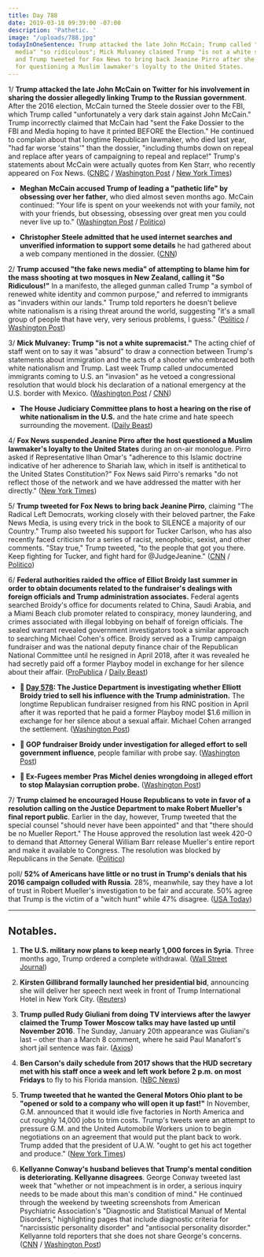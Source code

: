 ```yaml
---
title: Day 788
date: 2019-03-18 09:39:00 -07:00
description: 'Pathetic. '
image: "/uploads/788.jpg"
todayInOneSentence: Trump attacked the late John McCain; Trump called "the fake news
  media" "so ridiculous"; Mick Mulvaney claimed Trump "is not a white supremacist";
  and Trump tweeted for Fox News to bring back Jeanine Pirro after she was suspended
  for questioning a Muslim lawmaker's loyalty to the United States.
---
```


1/ **Trump attacked the late John McCain on Twitter for his involvement in sharing the dossier allegedly linking Trump to the Russian government**. After the 2016 election, McCain turned the Steele dossier over to the FBI, which Trump called "unfortunately a very dark stain against John McCain." Trump incorrectly claimed that McCain had "sent the Fake Dossier to the FBI and Media hoping to have it printed BEFORE the Election." He continued to complain about that longtime Republican lawmaker, who died last year, "had far worse 'stains'" than the dossier, "including thumbs down on repeal and replace after years of campaigning to repeal and replace!" Trump's statements about McCain were actually quotes from Ken Starr, who recently appeared on Fox News. ([CNBC](https://www.cnbc.com/2019/03/17/trump-criticizes-john-mccain-over-russia-investigation-and-dossier.html) / [Washington Post](https://www.washingtonpost.com/politics/trump-again-takes-aim-at-john-mccain-over-dossier-prompting-rebuke-from-meghan-mccain/2019/03/17/3bc6baec-48c3-11e9-93d0-64dbcf38ba41_story.html) / [New York Times](https://www.nytimes.com/2019/03/17/us/politics/trump-mccain-twitter.html))

* **Meghan McCain accused Trump of leading a "pathetic life" by obsessing over her father**, who died almost seven months ago. McCain continued: "Your life is spent on your weekends not with your family, not with your friends, but obsessing, obsessing over great men you could never live up to." ([Washington Post](https://www.washingtonpost.com/politics/a-pathetic-life-meghan-mccain-escalates-her-pushback-against-trump/2019/03/18/58f3ec38-4991-11e9-93d0-64dbcf38ba41_story.html) / [Politico](https://www.politico.com/story/2019/03/18/meghan-mccain-donald-trump-1225108))

* **Christopher Steele admitted that he used internet searches and unverified information to support some details** he had gathered about a web company mentioned in the dossier. ([CNN](https://www.cnn.com/2019/03/16/politics/steele-information-dossier/index.html))

2/ **Trump accused "the fake news media" of attempting to blame him for the mass shooting at two mosques in New Zealand, calling it "So Ridiculous!"** In a manifesto, the alleged gunman called Trump "a symbol of renewed white identity and common purpose," and referred to immigrants as "invaders within our lands." Trump told reporters he doesn't believe white nationalism is a rising threat around the world, suggesting "it's a small group of people that have very, very serious problems, I guess." ([Politico](https://www.politico.com/story/2019/03/18/trump-new-zealand-shooting-1224867) / [Washington Post](https://www.washingtonpost.com/politics/so-ridiculous-trump-accuses-the-media-of-trying-to-blame-him-for-new-zealand-shootings/2019/03/18/ad48b7c0-4985-11e9-93d0-64dbcf38ba41_story.html))

3/ **Mick Mulvaney: Trump "is not a white supremacist."** The acting chief of staff went on to say it was "absurd" to draw a connection between Trump's statements about immigration and the acts of a shooter who embraced both white nationalism and Trump. Last week Trump called undocumented immigrants coming to U.S. an "invasion" as he vetoed a congressional resolution that would block his declaration of a national emergency at the U.S. border with Mexico. ([Washington Post](https://www.washingtonpost.com/politics/mulvaney-says-its-absurd-to-link-new-zealand-mosque-attacks-to-trumps-rhetoric/2019/03/17/76356b5e-48b6-11e9-93d0-64dbcf38ba41_story.html) / [CNN](https://www.cnn.com/2019/03/17/politics/mick-mulvaney-trump-white-nationalism-new-zealand/index.html))

* **The House Judiciary Committee plans to host a hearing on the rise of white nationalism in the U.S.** and the hate crime and hate speech surrounding the movement. ([Daily Beast](https://www.thedailybeast.com/house-judiciary-committee-planning-hearing-on-the-rise-of-white-nationalism))

4/ **Fox News suspended Jeanine Pirro after the host questioned a Muslim lawmaker's loyalty to the United States** during an on-air monologue. Pirro asked if Representative Ilhan Omar's "adherence to this Islamic doctrine indicative of her adherence to Shariah law, which in itself is antithetical to the United States Constitution?" Fox News said Pirro's remarks "do not reflect those of the network and we have addressed the matter with her directly." ([New York Times](https://www.nytimes.com/2019/03/16/business/media/jeanine-pirro-fox-news-muslim.html))

5/ **Trump tweeted for Fox News to bring back Jeanine Pirro**, claiming "The Radical Left Democrats, working closely with their beloved partner, the Fake News Media, is using every trick in the book to SILENCE a majority of our Country." Trump also tweeted his support for Tucker Carlson, who has also recently faced criticism for a series of racist, xenophobic, sexist, and other comments. "Stay true," Trump tweeted, "to the people that got you there. Keep fighting for Tucker, and fight hard for @JudgeJeanine." ([CNN](https://www.cnn.com/2019/03/16/media/jeanine-pirro-fox-news/index.html) / [Politico](https://www.politico.com/story/2019/03/17/trump-fox-1224362))

6/ **Federal authorities raided the office of Elliot Broidy last summer in order to obtain documents related to the fundraiser's dealings with foreign officials and Trump administration associates.** Federal agents searched Broidy's office for documents related to China, Saudi Arabia, and a Miami Beach club promoter related to conspiracy, money laundering, and crimes associated with illegal lobbying on behalf of foreign officials. The sealed warrant revealed government investigators took a similar approach to searching Michael Cohen's office. Broidy served as a Trump campaign fundraiser and was the national deputy finance chair of the Republican National Committee until he resigned in April 2018, after it was revealed he had secretly paid off a former Playboy model in exchange for her silence about their affair. ([ProPublica](https://www.propublica.org/article/federal-authorities-raided-trump-fundraisers-office-in-money-laundering-probe) / [Daily Beast](https://www.thedailybeast.com/elliott-broidy-trump-fundraiser-had-office-raided-by-feds-looking-for-ties-to-foreign-nationals-report))

* **📌 [Day 578](https://whatthefuckjusthappenedtoday.com/2018/08/20/day-578/): The Justice Department is investigating whether Elliott Broidy tried to sell his influence with the Trump administration.** The longtime Republican fundraiser resigned from his RNC position in April after it was reported that he paid a former Playboy model $1.6 million in exchange for her silence about a sexual affair. Michael Cohen arranged the settlement. ([Washington Post](https://www.washingtonpost.com/politics/trump-lawyer-negotiated-16-million-settlement-for-gop-donor-with-playboy-model/2018/04/13/2f051f90-3f3e-11e8-974f-aacd97698cef_story.html?noredirect=on))

* **📌 GOP fundraiser Broidy under investigation for alleged effort to sell government influence**, people familiar with probe say. ([Washington Post](https://www.washingtonpost.com/politics/gop-fundraiser-broidy-under-investigation-for-alleged-effort-to-sell-government-influence-people-familiar-with-probe-say/2018/08/17/c9e55792-a185-11e8-8e87-c869fe70a721_story.html?noredirect=on))

* **📌 Ex-Fugees member Pras Michel denies wrongdoing in alleged effort to stop Malaysian corruption probe.** ([Washington Post](https://www.washingtonpost.com/world/national-security/ex-fugees-member-pras-michel-denies-wrongdoing-in-alleged-effort-to-stop-malaysian-corruption-probe/2018/12/05/0a19dbf0-f82d-11e8-8c9a-860ce2a8148f_story.html?noredirect=on))

7/ **Trump claimed he encouraged House Republicans to vote in favor of a resolution calling on the Justice Department to make Robert Mueller's final report public**. Earlier in the day, however, Trump tweeted that the special counsel "should never have been appointed" and that "there should be no Mueller Report." The House approved the resolution last week 420-0 to demand that Attorney General William Barr release Mueller's entire report and make it available to Congress. The resolution was blocked by Republicans in the Senate. ([Politico](https://www.politico.com/story/2019/03/16/trump-mueller-report-1224004))

poll/ **52% of Americans have little or no trust in Trump's denials that his 2016 campaign colluded with Russia**. 28%, meanwhile, say they have a lot of trust in Robert Mueller's investigation to be fair and accurate. 50% agree that Trump is the victim of a "witch hunt" while 47% disagree. ([USA Today](https://www.usatoday.com/story/news/politics/2019/03/18/trust-mueller-investigation-falls-half-americans-say-trump-victim-witch-hunt/3194049002/))

---

## Notables.

1. **The U.S. military now plans to keep nearly 1,000 forces in Syria**. Three months ago, Trump ordered a complete withdrawal. ([Wall Street Journal](https://www.wsj.com/articles/u-s-military-now-preparing-to-leave-as-many-as-1-000-troops-in-syria-11552853378))

2. **Kirsten Gillibrand formally launched her presidential bid**, announcing she will deliver her speech next week in front of Trump International Hotel in New York City. ([Reuters](https://www.reuters.com/article/us-usa-election-gillibrand/senator-gillibrand-formally-launches-presidential-campaign-idUSKCN1QY0FQ))

3. **Trump pulled Rudy Giuliani from doing TV interviews after the lawyer claimed the Trump Tower Moscow talks may have lasted up until November 2016**. The Sunday, January 20th appearance was Giuliani's last – other than a March 8 comment, where he said Paul Manafort's short jail sentence was fair. ([Axios](https://www.axios.com/rudy-giuliani-cable-television-mueller-report-d961eecc-271b-488c-bdb3-3c1c459e9027.html))

4. **Ben Carson's daily schedule from 2017 shows that the HUD secretary met with his staff once a week and left work before 2 p.m. on most Fridays** to fly to his Florida mansion. ([NBC News](https://www.nbcnews.com/politics/white-house/ben-carson-s-schedule-shows-friday-trips-florida-lunch-my-n983526))

5. **Trump tweeted that he wanted the General Motors Ohio plant to be "opened or sold to a company who will open it up fast!"** In November, G.M. announced that it would idle five factories in North America and cut roughly 14,000 jobs to trim costs. Trump's tweets were an attempt to pressure G.M. and the United Automobile Workers union to begin negotiations on an agreement that would put the plant back to work. Trump added that the president of U.A.W. "ought to get his act together and produce." ([New York Times](https://www.nytimes.com/2019/03/18/business/trump-gm-plant.html))

6. **Kellyanne Conway's husband believes that Trump's mental condition is deteriorating. Kellyanne disagrees**. George Conway tweeted last week that "whether or not impeachment is in order, a serious inquiry needs to be made about this man's condition of mind." He continued through the weekend by tweeting screenshots from American Psychiatric Association's "Diagnostic and Statistical Manual of Mental Disorders," highlighting pages that include diagnostic criteria for "narcissistic personality disorder" and "antisocial personality disorder." Kellyanne told reporters that she does not share George's concerns. ([CNN](https://www.cnn.com/2019/03/18/politics/george-conway-kellyanne-trump/index.html) / [Washington Post](https://www.washingtonpost.com/politics/kellyanne-conway-dismisses-her-husbands-concerns-that-trumps-mental-health-is-deteriorating/2019/03/18/5d80369a-4972-11e9-93d0-64dbcf38ba41_story.html))